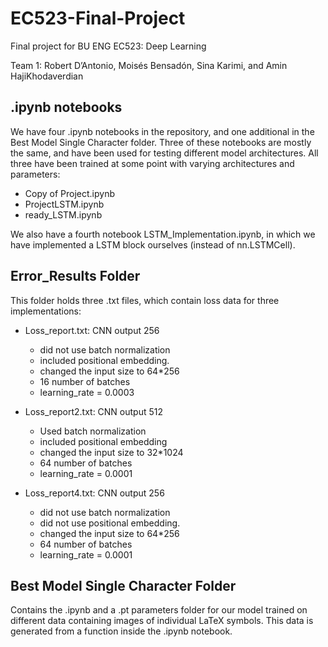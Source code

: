 # EC523-Final-Project
Final project for BU ENG EC523: Deep Learning

Team 1: Robert D’Antonio, Moisés Bensadón, Sina Karimi, and Amin HajiKhodaverdian

## .ipynb notebooks 
We have four .ipynb notebooks in the repository, and one additional in the Best Model Single Character folder. Three of these notebooks are mostly the same, and have been used for testing different model architectures. All three have been trained at some point with varying architectures and parameters:
* Copy of Project.ipynb
* ProjectLSTM.ipynb
* ready_LSTM.ipynb

We also have a fourth notebook LSTM_Implementation.ipynb, in which we have implemented a LSTM block ourselves (instead of nn.LSTMCell).

## Error_Results Folder
This folder holds three .txt files, which contain loss data for three implementations:

* Loss_report.txt: CNN output 256
    - did not use batch normalization
    - included positional embedding.
    - changed the input size to 64*256
    - 16 number of batches
    - learning_rate = 0.0003 

* Loss_report2.txt: CNN output 512
    - Used batch normalization
    - included positional embedding
    - changed the input size to 32*1024
    - 64 number of batches
    - learning_rate = 0.0001

* Loss_report4.txt: CNN output 256
    - did not use batch normalization
    - did not use positional embedding.
    - changed the input size to 64*256
    - 64 number of batches
    - learning_rate = 0.0001 

## Best Model Single Character Folder
Contains the .ipynb and a .pt parameters folder for our model trained on different data containing images of individual LaTeX symbols. This data is generated from a function inside the .ipynb notebook. 
